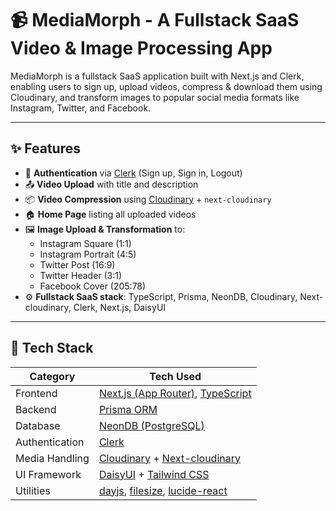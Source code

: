 # 📹 MediaMorph - A Fullstack SaaS Video & Image Processing App

MediaMorph is a fullstack SaaS application built with Next.js and Clerk, enabling users to sign up, upload videos, compress & download them using Cloudinary, and transform images to popular social media formats like Instagram, Twitter, and Facebook.

---

## ✨ Features

- 🔐 **Authentication** via [Clerk](https://clerk.dev/) (Sign up, Sign in, Logout)
- 📤 **Video Upload** with title and description
- 📦 **Video Compression** using [Cloudinary](https://cloudinary.com/) + `next-cloudinary`
- 🏠 **Home Page** listing all uploaded videos
- 🖼️ **Image Upload & Transformation** to:
  - Instagram Square (1:1)
  - Instagram Portrait (4:5)
  - Twitter Post (16:9)
  - Twitter Header (3:1)
  - Facebook Cover (205:78)
- ⚙️ **Fullstack SaaS stack**: TypeScript, Prisma, NeonDB, Cloudinary, Next-cloudinary, Clerk, Next.js, DaisyUI

---

## 🧱 Tech Stack

| Category          | Tech Used                          |
|-------------------|------------------------------------|
| Frontend          | [Next.js (App Router)](https://nextjs.org/), [TypeScript](https://www.typescriptlang.org/) |
| Backend           | [Prisma ORM](https://www.prisma.io/) |
| Database          | [NeonDB (PostgreSQL)](https://neon.tech/) |
| Authentication    | [Clerk](https://clerk.com/) |
| Media Handling    | [Cloudinary](https://cloudinary.com/) + [Next-cloudinary](https://next.cloudinary.dev/) |
| UI Framework      | [DaisyUI](https://daisyui.com/) + [Tailwind CSS](https://tailwindcss.com/) |
| Utilities         | [dayjs](https://www.npmjs.com/package/dayjs), [filesize](https://www.npmjs.com/package/filesize), [lucide-react](https://lucide.dev/guide/packages/lucide-react) |

